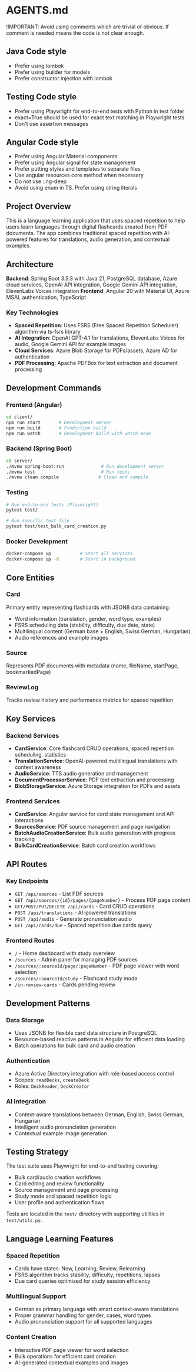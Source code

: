 # AGENTS.md

!IMPORTANT: Avoid using comments which are trivial or obvious. If comment is needed means the code is not clear enough.

## Java Code style
- Prefer using lombok
- Prefer using builder for models
- Prefer constructor injection with lombok

## Testing Code style
- Prefer using Playwright for end-to-end tests with Python in test folder
- exact=True should be used for exact text matching in Playwright tests
- Don't use assertion messages

## Angular Code style
- Prefer using Angular Material components
- Prefer using Angular signal for state management
- Prefer putting styles and templates to separate files
- Use angular resources core method when necessary
- Do  not use ::ng-deep
- Avoid using enum in TS. Prefer using string literals

## Project Overview

This is a language learning application that uses spaced repetition to help users learn languages through digital flashcards created from PDF documents. The app combines traditional spaced repetition with AI-powered features for translations, audio generation, and contextual examples.

## Architecture

**Backend**: Spring Boot 3.5.3 with Java 21, PostgreSQL database, Azure cloud services, OpenAI API integration, Google Gemini API integration, ElevenLabs Voices integration
**Frontend**: Angular 20 with Material UI, Azure MSAL authentication, TypeScript

### Key Technologies
- **Spaced Repetition**: Uses FSRS (Free Spaced Repetition Scheduler) algorithm via ts-fsrs library
- **AI Integration**: OpenAI GPT-4.1 for translations, ElevenLabs Voices for audio, Google Gemini API for example images  
- **Cloud Services**: Azure Blob Storage for PDFs/assets, Azure AD for authentication
- **PDF Processing**: Apache PDFBox for text extraction and document processing

## Development Commands

### Frontend (Angular)
```bash
cd client/
npm run start       # Development server
npm run build       # Production build
npm run watch       # Development build with watch mode
```

### Backend (Spring Boot)
```bash
cd server/
./mvnw spring-boot:run              # Run development server
./mvnw test                         # Run tests
./mvnw clean compile               # Clean and compile
```

### Testing
```bash
# Run end-to-end tests (Playwright)
pytest test/

# Run specific test file
pytest test/test_bulk_card_creation.py
```

### Docker Development
```bash
docker-compose up           # Start all services
docker-compose up -d        # Start in background
```

## Core Entities

### Card
Primary entity representing flashcards with JSONB data containing:
- Word information (translation, gender, word type, examples)
- FSRS scheduling data (stability, difficulty, due date, state)
- Multilingual content (German base + English, Swiss German, Hungarian)
- Audio references and example images

### Source  
Represents PDF documents with metadata (name, fileName, startPage, bookmarkedPage)

### ReviewLog
Tracks review history and performance metrics for spaced repetition

## Key Services

### Backend Services
- **CardService**: Core flashcard CRUD operations, spaced repetition scheduling, statistics
- **TranslationService**: OpenAI-powered multilingual translations with context awareness
- **AudioService**: TTS audio generation and management  
- **DocumentProcessorService**: PDF text extraction and processing
- **BlobStorageService**: Azure Storage integration for PDFs and assets

### Frontend Services
- **CardService**: Angular service for card state management and API interactions
- **SourcesService**: PDF source management and page navigation
- **BatchAudioCreationService**: Bulk audio generation with progress tracking
- **BulkCardCreationService**: Batch card creation workflows

## API Routes

### Key Endpoints
- `GET /api/sources` - List PDF sources
- `GET /api/sources/{id}/pages/{pageNumber}` - Process PDF page content
- `GET/POST/PUT/DELETE /api/cards` - Card CRUD operations
- `POST /api/translations` - AI-powered translations
- `POST /api/audio` - Generate pronunciation audio
- `GET /api/cards/due` - Spaced repetition due cards query

### Frontend Routes
- `/` - Home dashboard with study overview
- `/sources` - Admin panel for managing PDF sources
- `/sources/:sourceId/page/:pageNumber` - PDF page viewer with word selection
- `/sources/:sourceId/study` - Flashcard study mode
- `/in-review-cards` - Cards pending review

## Development Patterns

### Data Storage
- Uses JSONB for flexible card data structure in PostgreSQL
- Resource-based reactive patterns in Angular for efficient data loading
- Batch operations for bulk card and audio creation

### Authentication
- Azure Active Directory integration with role-based access control
- Scopes: `readDecks`, `createDeck`
- Roles: `DeckReader`, `DeckCreator`

### AI Integration
- Context-aware translations between German, English, Swiss German, Hungarian
- Intelligent audio pronunciation generation
- Contextual example image generation

## Testing Strategy

The test suite uses Playwright for end-to-end testing covering:
- Bulk card/audio creation workflows
- Card editing and review functionality  
- Source management and page processing
- Study mode and spaced repetition logic
- User profile and authentication flows

Tests are located in the `test/` directory with supporting utilities in `test/utils.py`.

## Language Learning Features

### Spaced Repetition
- Cards have states: New, Learning, Review, Relearning
- FSRS algorithm tracks stability, difficulty, repetitions, lapses
- Due card queries optimized for study session efficiency

### Multilingual Support
- German as primary language with smart context-aware translations
- Proper grammar handling for gender, cases, word types
- Audio pronunciation support for all supported languages

### Content Creation
- Interactive PDF page viewer for word selection
- Bulk operations for efficient card creation
- AI-generated contextual examples and images

